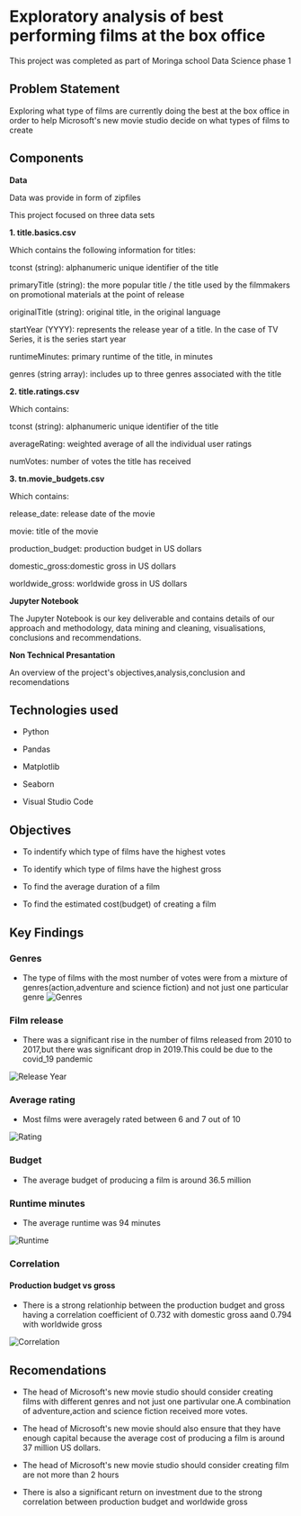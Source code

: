# Exploratory analysis of best performing films at the box office
This project was completed as part of Moringa school Data Science phase 1

## Problem Statement
Exploring what type of films are currently doing the best at the box office in order to help Microsoft's new movie studio decide on what types of films to create

## Components
__Data__

Data was provide in form of zipfiles 


This project focused on three data sets

__1. title.basics.csv__

Which contains the following information for titles:

tconst (string): alphanumeric unique identifier of the title

primaryTitle (string): the more popular title / the title used by the filmmakers on promotional materials at the point of release

originalTitle (string): original title, in the original language

startYear (YYYY): represents the release year of a title. In the case of TV Series, it is the series start year

runtimeMinutes: primary runtime of the title, in minutes

genres (string array): includes up to three genres associated with the title

__2. title.ratings.csv__

 Which contains:

 tconst (string): alphanumeric unique identifier of the title

 averageRating: weighted average of all the individual user ratings

 numVotes: number of votes the title has received

__3. tn.movie_budgets.csv__

  Which contains:

  release_date: release date of the movie
  
  movie: title of the movie
  
  production_budget: production budget in US dollars
  
  domestic_gross:domestic gross in US dollars
  
  worldwide_gross: worldwide gross in US dollars

__Jupyter Notebook__

The Jupyter Notebook is our key deliverable and contains details of our approach and methodology, data mining and cleaning, visualisations, conclusions and recommendations.

__Non Technical Presantation__

An overview of the project's objectives,analysis,conclusion and recomendations

## Technologies used

* Python

* Pandas

* Matplotlib

* Seaborn

* Visual Studio Code


## Objectives

* To indentify which type of films have the highest votes

* To identify which type of films have the highest gross

* To find the average duration of a film

* To find the estimated cost(budget) of creating a film

## Key Findings

### Genres
* The type of films with the most number of votes were from a mixture of genres(action,adventure and science fiction) and not just one particular genre
![Genres](https://github.com/E-Juliet/Project-Phase-1/blob/main/Genres.png)

### Film release
* There was a significant rise in the number of films released from 2010 to 2017,but there was significant drop in 2019.This could be due to the covid_19 pandemic

![Release Year](https://github.com/E-Juliet/Project-Phase-1/blob/main/released%20films%20per%20year.png)

### Average rating
* Most films were averagely rated between 6 and 7 out of 10

![Rating](https://github.com/E-Juliet/Project-Phase-1/blob/main/averagerating.png)

### Budget
* The average budget of producing a film is around 36.5 million

### Runtime minutes
* The average runtime was 94 minutes

![Runtime](https://github.com/E-Juliet/Project-Phase-1/blob/main/runtime.png)

### Correlation 
#### Production budget vs gross
* There is a strong relationhip between the production budget and gross having a correlation coefficient of 0.732 with domestic gross aand 0.794 with worldwide gross

![Correlation](https://github.com/E-Juliet/Project-Phase-1/blob/main/production%20and%20gross.png)

## Recomendations
* The head of Microsoft's new movie studio should consider creating films with different genres and not just one partivular one.A combination of adventure,action and science fiction received more votes.

* The head of Microsoft's new movie should also ensure that they have enough capital because the average cost of producing a film is around 37 million US dollars.

* The head of Microsoft's new movie studio should consider creating film are not more than 2 hours

* There is also a significant return on investment due to the strong correlation between production budget and worldwide gross 







